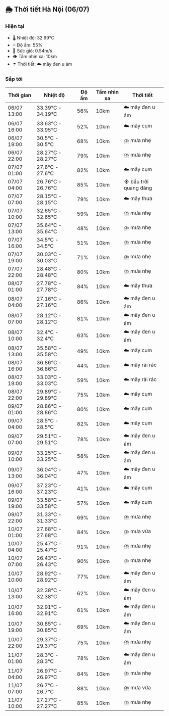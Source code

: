 ## 🌦️ Thời tiết Hà Nội (06/07)

### Hiện tại

- 🌡️ Nhiệt độ: 32.99℃
- 💦 Độ ẩm: 55%
- 💨 Sức gió: 0.54m/s
- 👁️ Tầm nhìn xa: 10km
- ☂️ Thời tiết: ☁️ mây đen u ám

### Sắp tới

| Thời gian | Nhiệt độ | Độ ẩm | Tầm nhìn xa | Thời tiết |
| --- | --- | --- | --- | --- |
| 06/07 13:00 | 33.39℃ - 34.19℃ | 56% | 10km | ☁️ mây đen u ám |
| 06/07 16:00 | 33.63℃ - 33.95℃ | 52% | 10km | ☁️ mây cụm |
| 06/07 19:00 | 30.5℃ - 30.5℃ | 68% | 10km | ⛈️ mưa nhẹ |
| 06/07 22:00 | 28.27℃ - 28.27℃ | 79% | 10km | ⛈️ mưa nhẹ |
| 07/07 01:00 | 27.6℃ - 27.6℃ | 82% | 10km | ☁️ mây cụm |
| 07/07 04:00 | 26.76℃ - 26.76℃ | 85% | 10km | ☀️ bầu trời quang đãng |
| 07/07 07:00 | 28.15℃ - 28.15℃ | 79% | 10km | ☁️ mây thưa |
| 07/07 10:00 | 32.65℃ - 32.65℃ | 59% | 10km | ⛈️ mưa nhẹ |
| 07/07 13:00 | 35.64℃ - 35.64℃ | 48% | 10km | ⛈️ mưa nhẹ |
| 07/07 16:00 | 34.5℃ - 34.5℃ | 51% | 10km | ⛈️ mưa nhẹ |
| 07/07 19:00 | 30.03℃ - 30.03℃ | 71% | 10km | ⛈️ mưa nhẹ |
| 07/07 22:00 | 28.48℃ - 28.48℃ | 80% | 10km | ⛈️ mưa nhẹ |
| 08/07 01:00 | 27.78℃ - 27.78℃ | 84% | 10km | ☁️ mây thưa |
| 08/07 04:00 | 27.16℃ - 27.16℃ | 86% | 10km | ☁️ mây đen u ám |
| 08/07 07:00 | 28.12℃ - 28.12℃ | 81% | 10km | ☁️ mây đen u ám |
| 08/07 10:00 | 32.4℃ - 32.4℃ | 63% | 10km | ☁️ mây đen u ám |
| 08/07 13:00 | 35.58℃ - 35.58℃ | 49% | 10km | ☁️ mây cụm |
| 08/07 16:00 | 36.86℃ - 36.86℃ | 44% | 10km | ☁️ mây rải rác |
| 08/07 19:00 | 33.03℃ - 33.03℃ | 59% | 10km | ☁️ mây rải rác |
| 08/07 22:00 | 29.89℃ - 29.89℃ | 75% | 10km | ☁️ mây cụm |
| 09/07 01:00 | 28.86℃ - 28.86℃ | 80% | 10km | ☁️ mây cụm |
| 09/07 04:00 | 28.5℃ - 28.5℃ | 82% | 10km | ☁️ mây cụm |
| 09/07 07:00 | 29.51℃ - 29.51℃ | 78% | 10km | ☁️ mây đen u ám |
| 09/07 10:00 | 33.25℃ - 33.25℃ | 58% | 10km | ☁️ mây đen u ám |
| 09/07 13:00 | 36.04℃ - 36.04℃ | 47% | 10km | ☁️ mây đen u ám |
| 09/07 16:00 | 37.23℃ - 37.23℃ | 41% | 10km | ☁️ mây cụm |
| 09/07 19:00 | 33.58℃ - 33.58℃ | 57% | 10km | ☁️ mây cụm |
| 09/07 22:00 | 31.33℃ - 31.33℃ | 69% | 10km | ⛈️ mưa nhẹ |
| 10/07 01:00 | 27.68℃ - 27.68℃ | 84% | 10km | ⛈️ mưa vừa |
| 10/07 04:00 | 25.47℃ - 25.47℃ | 91% | 10km | ⛈️ mưa nhẹ |
| 10/07 07:00 | 26.43℃ - 26.43℃ | 90% | 10km | ⛈️ mưa nhẹ |
| 10/07 10:00 | 28.92℃ - 28.92℃ | 77% | 10km | ☁️ mây đen u ám |
| 10/07 13:00 | 32.38℃ - 32.38℃ | 62% | 10km | ☁️ mây đen u ám |
| 10/07 16:00 | 32.91℃ - 32.91℃ | 61% | 10km | ☁️ mây đen u ám |
| 10/07 19:00 | 30.85℃ - 30.85℃ | 69% | 10km | ☁️ mây đen u ám |
| 10/07 22:00 | 29.37℃ - 29.37℃ | 75% | 10km | ⛈️ mưa nhẹ |
| 11/07 01:00 | 28.3℃ - 28.3℃ | 78% | 10km | ☁️ mây đen u ám |
| 11/07 04:00 | 26.97℃ - 26.97℃ | 84% | 10km | ⛈️ mưa nhẹ |
| 11/07 07:00 | 26.7℃ - 26.7℃ | 88% | 10km | ⛈️ mưa vừa |
| 11/07 10:00 | 27.27℃ - 27.27℃ | 85% | 10km | ⛈️ mưa nhẹ |
